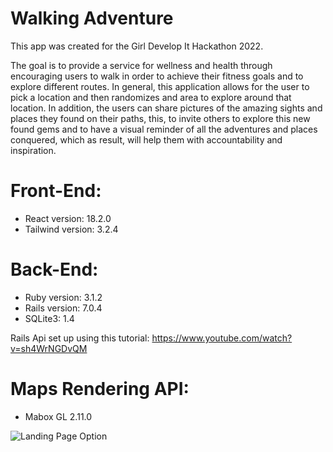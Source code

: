 # Walking Adventure

This app was created for the Girl Develop It Hackathon 2022.

The goal is to provide a service for wellness and health through encouraging users to walk in order to achieve their fitness goals and to explore different routes. In general, this application allows for the user to pick a location and then randomizes and area to explore around that location. In addition, the users can share pictures of the amazing sights and places they found on their paths, this, to invite others to explore this new found gems and to have a visual reminder of all the adventures and places conquered, which as result, will help them with accountability and inspiration.

# Front-End: 
* React version: 18.2.0
* Tailwind version: 3.2.4

# Back-End:
* Ruby version: 3.1.2
* Rails version: 7.0.4
* SQLite3: 1.4

Rails Api set up using this tutorial:
https://www.youtube.com/watch?v=sh4WrNGDvQM

# Maps Rendering API:
* Mabox GL 2.11.0

![Landing Page Option](https://user-images.githubusercontent.com/39068406/202842183-c397be34-62a0-47ea-859a-5364da56ea8e.png)

<!-- 
* System dependencies

* Configuration

* Database creation

* Database initialization

* How to run the test suite

* Services (job queues, cache servers, search engines, etc.)

* Deployment instruction -->
